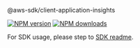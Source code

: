 @aws-sdk/client-application-insights

[![NPM version](https://img.shields.io/npm/v/@aws-sdk/client-application-insights/beta.svg)](https://www.npmjs.com/package/@aws-sdk/client-application-insights)
[![NPM downloads](https://img.shields.io/npm/dm/@aws-sdk/client-application-insights.svg)](https://www.npmjs.com/package/@aws-sdk/client-application-insights)

For SDK usage, please step to [SDK readme](https://github.com/aws/aws-sdk-js-v3).
